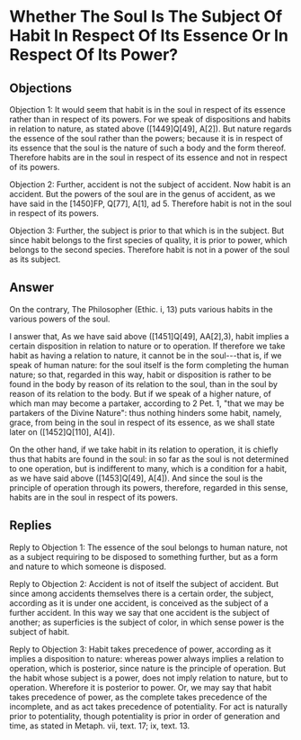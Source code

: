 # Whether The Soul Is The Subject Of Habit In Respect Of Its Essence Or In Respect Of Its Power?

## Objections

Objection 1: It would seem that habit is in the soul in respect of its essence rather than in respect of its powers. For we speak of dispositions and habits in relation to nature, as stated above ([1449]Q[49], A[2]). But nature regards the essence of the soul rather than the powers; because it is in respect of its essence that the soul is the nature of such a body and the form thereof. Therefore habits are in the soul in respect of its essence and not in respect of its powers.

Objection 2: Further, accident is not the subject of accident. Now habit is an accident. But the powers of the soul are in the genus of accident, as we have said in the [1450]FP, Q[77], A[1], ad 5. Therefore habit is not in the soul in respect of its powers.

Objection 3: Further, the subject is prior to that which is in the subject. But since habit belongs to the first species of quality, it is prior to power, which belongs to the second species. Therefore habit is not in a power of the soul as its subject.

## Answer

On the contrary, The Philosopher (Ethic. i, 13) puts various habits in the various powers of the soul.

I answer that, As we have said above ([1451]Q[49], AA[2],3), habit implies a certain disposition in relation to nature or to operation. If therefore we take habit as having a relation to nature, it cannot be in the soul---that is, if we speak of human nature: for the soul itself is the form completing the human nature; so that, regarded in this way, habit or disposition is rather to be found in the body by reason of its relation to the soul, than in the soul by reason of its relation to the body. But if we speak of a higher nature, of which man may become a partaker, according to 2 Pet. 1, "that we may be partakers of the Divine Nature": thus nothing hinders some habit, namely, grace, from being in the soul in respect of its essence, as we shall state later on ([1452]Q[110], A[4]).

On the other hand, if we take habit in its relation to operation, it is chiefly thus that habits are found in the soul: in so far as the soul is not determined to one operation, but is indifferent to many, which is a condition for a habit, as we have said above ([1453]Q[49], A[4]). And since the soul is the principle of operation through its powers, therefore, regarded in this sense, habits are in the soul in respect of its powers.

## Replies

Reply to Objection 1: The essence of the soul belongs to human nature, not as a subject requiring to be disposed to something further, but as a form and nature to which someone is disposed.

Reply to Objection 2: Accident is not of itself the subject of accident. But since among accidents themselves there is a certain order, the subject, according as it is under one accident, is conceived as the subject of a further accident. In this way we say that one accident is the subject of another; as superficies is the subject of color, in which sense power is the subject of habit.

Reply to Objection 3: Habit takes precedence of power, according as it implies a disposition to nature: whereas power always implies a relation to operation, which is posterior, since nature is the principle of operation. But the habit whose subject is a power, does not imply relation to nature, but to operation. Wherefore it is posterior to power. Or, we may say that habit takes precedence of power, as the complete takes precedence of the incomplete, and as act takes precedence of potentiality. For act is naturally prior to potentiality, though potentiality is prior in order of generation and time, as stated in Metaph. vii, text. 17; ix, text. 13.